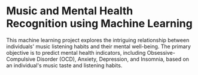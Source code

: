 # Music and Mental Health Recognition using Machine Learning

This machine learning project explores the intriguing relationship between individuals' music listening habits and their mental well-being.
The primary objective is to predict mental health indicators, including Obsessive-Compulsive Disorder (OCD), Anxiety, Depression, and Insomnia, based on an individual's music taste and listening habits.
